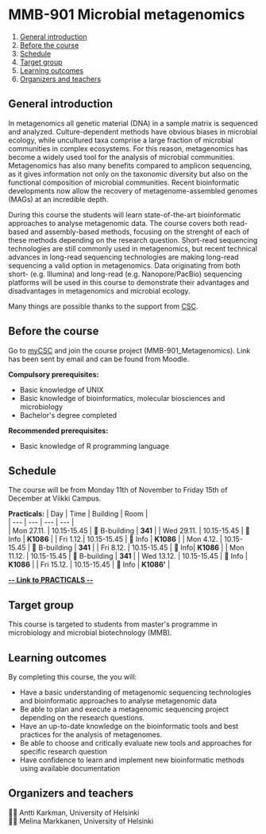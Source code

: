# MMB-901 Microbial metagenomics

1. [General introduction](#general-introduction)
2. [Before the course](#before-the-course)
3. [Schedule](#schedule)
4. [Target group](#target-group)
5. [Learning outcomes](#learning-outcomes)
6. [Organizers and teachers](#organizers-and-teachers)

## General introduction

In metagenomics all genetic material (DNA) in a sample matrix is sequenced and analyzed. Culture-dependent methods have obvious biases in microbial ecology, while uncultured taxa comprise a large fraction of microbial communities in complex ecosystems. For this reason, metagenomics has become a widely used tool for the analysis of microbial communities. Metagenomics has also many benefits compared to amplicon sequencing, as it gives information not only on the taxonomic diversity but also on the functional composition of microbial communities. Recent bioinformatic developments now allow the recovery of metagenome-assembled genomes (MAGs) at an incredible depth.

During this course the students will learn state-of-the-art bioinformatic approaches to analyse metagenomic data. The course covers both read-based and assembly-based methods, focusing on the strenght of each of these methods depending on the research question. Short-read sequencing technologies are still commonly used in metagenomics, but recent technical advances in long-read sequencing technologies are making long-read sequencing a valid option in metagenomics. Data originating from both short- (e.g. Illumina) and long-read (e.g. Nanopore/PacBio) sequencing platforms will be used in this course to demonstrate their advantages and disadvantages in metagenomics and microbial ecology.

Many things are possible thanks to the support from [CSC](http://www.csc.fi).

## Before the course

Go to [myCSC](http://my.csc.fi) and join the course project (MMB-901_Metagenomics). Link has been sent by email and can be found from Moodle.  

__Compulsory prerequisites:__

* Basic knowledge of UNIX
* Basic knowledge of bioinformatics, molecular biosciences and microbiology
* Bachelor's degree completed

__Recommended prerequisites:__

* Basic knowledge of R programming language

## Schedule

The course will be from Monday 11th of November to Friday 15th of December at Viikki Campus.

__Practicals:__
| Day | Time | Building | Room |  
| --- | --- | --- | --- |  
| Mon 27.11.    | 10.15-15.45   | :school: B-building | __341__   |
| Wed 29.11.  | 10.15-15.45   | :office: Info | __K1086__  |
| Fri 1.12.| 10.15-15.45   | :office: Info | __K1086__  |
| Mon 4.12.  | 10.15-15.45   | :school: B-building | __341__  |
| Fri 8.12.   | 10.15-15.45   | :office: Info| __K1086__  |
| Mon 11.12.   | 10.15-15.45   | :school: B-building | __341__  |
| Wed 13.12.   | 10.15-15.45   | :office: Info | __K1086__  |
| Fri 15.12.   | 10.15-15.45   | :office: Info | __K1086'__  |

[__-- Link to PRACTICALS --__](Practicals/README.md)

## Target group

This course is targeted to students from master's programme in microbiology and microbial biotechnology (MMB). 

## Learning outcomes

By completing this course, the you will:

* Have a basic understanding of metagenomic sequencing technologies and bioinformatic approaches to analyse metagenomic data
* Be able to plan and execute a metagenomic sequencing project depending on the research questions.
* Have an up-to-date knowledge on the bioinformatic tools and best practices for the analysis of metagenomes.
* Be able to choose and critically evaluate new tools and approaches for specific research question
* Have confidence to learn and implement new bioinformatic methods using available documentation

## Organizers and teachers
:man_technologist: Antti Karkman, University of Helsinki  
:woman_technologist: Melina Markkanen,  University of Helsinki 

